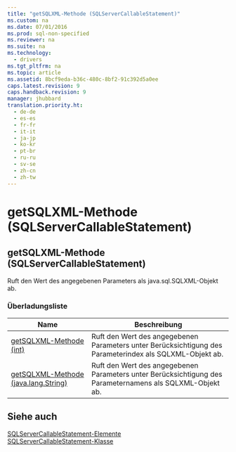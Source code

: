 ```yaml
---
title: "getSQLXML-Methode (SQLServerCallableStatement)"
ms.custom: na
ms.date: 07/01/2016
ms.prod: sql-non-specified
ms.reviewer: na
ms.suite: na
ms.technology: 
  - drivers
ms.tgt_pltfrm: na
ms.topic: article
ms.assetid: 8bcf9eda-b36c-480c-8bf2-91c392d5a0ee
caps.latest.revision: 9
caps.handback.revision: 9
manager: jhubbard
translation.priority.ht: 
  - de-de
  - es-es
  - fr-fr
  - it-it
  - ja-jp
  - ko-kr
  - pt-br
  - ru-ru
  - sv-se
  - zh-cn
  - zh-tw
---
```

# getSQLXML-Methode (SQLServerCallableStatement)
    
## getSQLXML\-Methode \(SQLServerCallableStatement\)  
 Ruft den Wert des angegebenen Parameters als java.sql.SQLXML\-Objekt ab.  
  
### Überladungsliste  
  
|Name|Beschreibung|  
|----------|------------------|  
|[getSQLXML-Methode &#40;int&#41;](../content/getSQLXML-Method--int-.md)|Ruft den Wert des angegebenen Parameters unter Berücksichtigung des Parameterindex als SQLXML\-Objekt ab.|  
|[getSQLXML-Methode &#40;java.lang.String&#41;](../content/getSQLXML-Method--java.lang.String-.md)|Ruft den Wert des angegebenen Parameters unter Berücksichtigung des Parameternamens als SQLXML\-Objekt ab.|  
  
## Siehe auch  
 [SQLServerCallableStatement-Elemente](../content/SQLServerCallableStatement-Members.md)   
 [SQLServerCallableStatement-Klasse](../content/SQLServerCallableStatement-Class.md)  
  
  